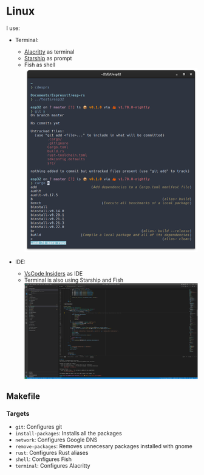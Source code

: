 # Linux

I use:
- Terminal:
  - [Alacritty](https://alacritty.org/) as terminal
  - [Starship](https://starship.rs/) as prompt
  - Fish as shell
![Terminal](assets/terminal.png)

- IDE:
  - [VsCode Insiders](https://code.visualstudio.com/insiders/) as IDE
  - Terminal is also using Starship and Fish
![VsCode](assets/vscode.png)


## Makefile
### Targets
* `git`: Configures git
* `install-packages`: Installs all the packages
* `network`: Configures Google DNS
* `remove-packages`: Removes unnecesary packages installed with gnome
* `rust`: Configures Rust aliases
* `shell`: Configures Fish
* `terminal`: Configures Alacritty
